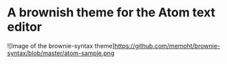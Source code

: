 # A brownish theme for the Atom text editor

![Image of the brownie-syntax theme]https://github.com/memoht/brownie-syntax/blob/master/atom-sample.png
